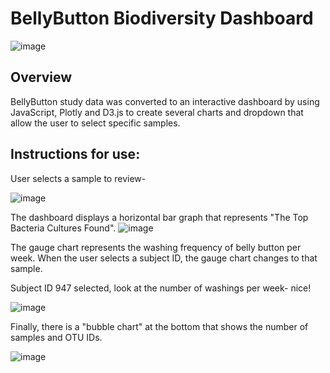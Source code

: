 # BellyButton Biodiversity Dashboard
![image](https://user-images.githubusercontent.com/89953246/143299120-2f80cc10-8d00-45a6-a389-2b3991dd4b87.png)

## Overview
BellyButton study data was converted to an interactive dashboard by using JavaScript, Plotly and D3.js to create several charts and dropdown that allow the user to select specific samples.   

## Instructions for use:
User selects a sample to review-

![image](https://user-images.githubusercontent.com/89953246/143315833-34fd2e90-80a1-4c54-be80-87e836f8acd5.png)


The dashboard displays a horizontal bar graph that represents "The Top Bacteria Cultures Found".
![image](https://user-images.githubusercontent.com/89953246/143315972-af63c755-9a8f-4fa0-9355-c3b38e84f3bb.png)

The gauge chart represents the washing frequency of belly button per week.  When the user selects a subject ID, the gauge chart changes to that sample.

Subject ID 947 selected, look at the number of washings per week- nice!

![image](https://user-images.githubusercontent.com/89953246/143316479-743bd708-58bd-41cc-9a8f-fed6d2ed8251.png)

Finally, there is a "bubble chart" at the bottom that shows the number of samples and OTU IDs.

![image](https://user-images.githubusercontent.com/89953246/143316665-1eda6c32-6796-46e8-8c7f-656eed3ed741.png)



